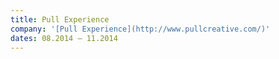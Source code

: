 ```yaml
---
title: Pull Experience
company: '[Pull Experience](http://www.pullcreative.com/)'
dates: 08.2014 – 11.2014
---
```



